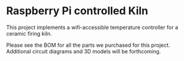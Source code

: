 Raspberry Pi controlled Kiln
============================

This project implements a wifi-accessible temperature controller for a ceramic firing kiln.

Please see the BOM for all the parts we purchased for this project. Additional circuit diagrams and 3D models will be forthcoming.
